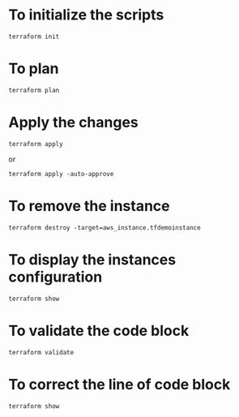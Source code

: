 
# To initialize the scripts
```
terraform init
```



# To plan
```
terraform plan
```


# Apply the changes
```
terraform apply
```
or

```
terraform apply -auto-approve
```



# To remove the instance 
```
terraform destroy -target=aws_instance.tfdemoinstance
```


# To display the instances configuration
```
terraform show
```


# To validate the code block
```
terraform validate
```


# To correct the line of code block
```
terraform show
```

